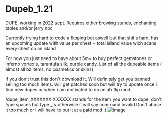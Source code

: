 # Dupeb_1.21
DUPE, working in 2022 sept. Requires either brewing stands, enchanting tables and/or jerry npc

Currently trying hard to code a flipping bot aswell but that shit's hard, has an upcoming update with value per chest + total island value wich scans every chest on an island.


For now you just need to have about 5m+ to buy perfect gemstones or inferno vortex's, tarantula silk, purple candy. 
List of all the dupeable items ( almost all bz items, no cosmetics or skins)

If you don't trust this don't download it. Will definitely get you banned selling too much items.
will get patched soon but will try to update once i find new dupes or when i am motivated to do an ah flip mod

/dupe_item_XXXXXXX
XXXXXX stands for the item you want to dupe, don't type spaces but type _'s otherwise it will say command invalid
Don't abuse it too much or i will have to put it at a paid mod :)
![image](https://user-images.githubusercontent.com/104317674/188327691-22e4242a-51d5-4cef-be79-748c72211f93.png)
